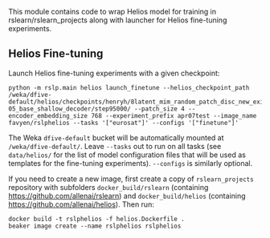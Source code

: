 This module contains code to wrap Helios model for training in rslearn/rslearn_projects
along with launcher for Helios fine-tuning experiments.

## Helios Fine-tuning

Launch Helios fine-tuning experiments with a given checkpoint:

    python -m rslp.main helios launch_finetune --helios_checkpoint_path /weka/dfive-default/helios/checkpoints/henryh/8latent_mim_random_patch_disc_new_exit_zero_lr_4e-05_base_shallow_decoder/step95000/ --patch_size 4 --encoder_embedding_size 768 --experiment_prefix apr07test --image_name favyen/rslphelios --tasks '["eurosat"]' --configs '["finetune"]'

The Weka `dfive-default` bucket will be automatically mounted at
`/weka/dfive-default/`. Leave `--tasks` out to run on all tasks (see `data/helios/` for
the list of model configuration files that will be used as templates for the
fine-tuning experiments). `--configs` is similarly optional.

If you need to create a new image, first create a copy of `rslearn_projects` repository
with subfolders `docker_build/rslearn` (containing https://github.com/allenai/rslearn) and
`docker_build/helios` (containing https://github.com/allenai/helios). Then run:

    docker build -t rslphelios -f helios.Dockerfile .
    beaker image create --name rslphelios rslphelios
